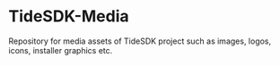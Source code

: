 TideSDK-Media
=============

Repository for media assets of TideSDK project such as images, logos, icons, installer graphics etc.